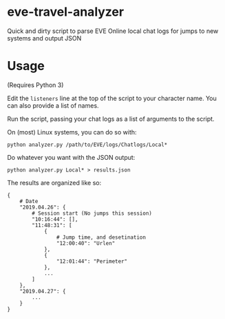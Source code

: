# eve-travel-analyzer
Quick and dirty script to parse EVE Online local chat logs for jumps to new systems and output JSON


# Usage
(Requires Python 3)

Edit the `listeners` line at the top of the script to your character name. You can also provide a list of names.

Run the script, passing your chat logs as a list of arguments to the script.

On (most) Linux systems, you can do so with:
```
python analyzer.py /path/to/EVE/logs/Chatlogs/Local*
```

Do whatever you want with the JSON output:
```
python analyzer.py Local* > results.json
```

The results are organized like so:
```
{
	# Date
	"2019.04.26": {
		# Session start (No jumps this session)
		"10:16:44": [],
		"11:48:31": [
			{
				# Jump time, and desetination
				"12:00:40": "Urlen"
			},
			{
				"12:01:44": "Perimeter"
			},
			...
		]
	},
	"2019.04.27": {
		...
	}
}
```
